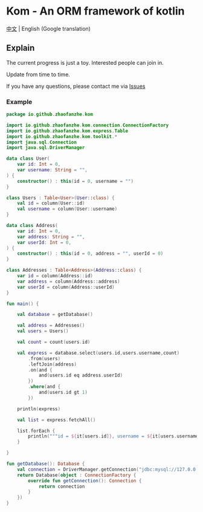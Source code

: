 # Kom - An ORM framework of kotlin

[中文](./README.md) | English (Google translation)

## Explain
The current progress is just a toy. Interested people can join in.

Update from time to time.

If you have any questions, please contact me via [Issues](https://github.com/zhaofanzhe/Kom/issues)

### Example
```kotlin
package io.github.zhaofanzhe.kom

import io.github.zhaofanzhe.kom.connection.ConnectionFactory
import io.github.zhaofanzhe.kom.express.Table
import io.github.zhaofanzhe.kom.toolkit.*
import java.sql.Connection
import java.sql.DriverManager

data class User(
    var id: Int = 0,
    var username: String = "",
) {
    constructor() : this(id = 0, username = "")
}

class Users : Table<User>(User::class) {
    val id = column(User::id)
    val username = column(User::username)
}

data class Address(
    var id: Int = 0,
    var address: String = "",
    var userId: Int = 0,
) {
    constructor() : this(id = 0, address = "", userId = 0)
}

class Addresses : Table<Address>(Address::class) {
    var id = column(Address::id)
    var address = column(Address::address)
    var userId = column(Address::userId)
}

fun main() {

    val database = getDatabase()

    val address = Addresses()
    val users = Users()

    val count = count(users.id)

    val express = database.select(users.id,users.username,count)
        .from(users)
        .leftJoin(address)
        .on(and {
            and(users.id eq address.userId)
        })
        .where(and {
            and(users.id gt 1)
        })

    println(express)

    val list = express.fetchAll()

    list.forEach {
        println("""id = ${it[users.id]}, username = ${it[users.username]}, count = ${it[count]}""")
    }

}

fun getDatabase(): Database {
    val connection = DriverManager.getConnection("jdbc:mysql://127.0.0.1:3306/demo", "root", "123456")
    return Database(object : ConnectionFactory {
        override fun getConnection(): Connection {
            return connection
        }
    })
}
```